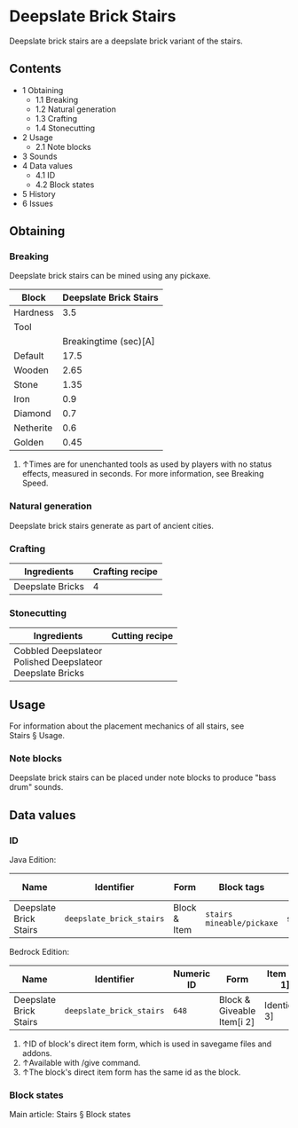 # Deepslate Brick Stairs
Deepslate brick stairs are a deepslate brick variant of the stairs.

## Contents
- 1 Obtaining
	- 1.1 Breaking
	- 1.2 Natural generation
	- 1.3 Crafting
	- 1.4 Stonecutting
- 2 Usage
	- 2.1 Note blocks
- 3 Sounds
- 4 Data values
	- 4.1 ID
	- 4.2 Block states
- 5 History
- 6 Issues

## Obtaining
### Breaking
Deepslate brick stairs can be mined using any pickaxe.

| Block     | Deepslate Brick Stairs |
|-----------|------------------------|
| Hardness  | 3.5                    |
| Tool      |                        |
|           | Breakingtime (sec)[A]  |
| Default   | 17.5                   |
| Wooden    | 2.65                   |
| Stone     | 1.35                   |
| Iron      | 0.9                    |
| Diamond   | 0.7                    |
| Netherite | 0.6                    |
| Golden    | 0.45                   |

1. ↑Times are for unenchanted tools as used by players with no status effects, measured in seconds. For more information, see Breaking Speed.

### Natural generation
Deepslate brick stairs generate as part of ancient cities.

### Crafting
| Ingredients      | Crafting recipe |
|------------------|-----------------|
| Deepslate Bricks | 4               |

### Stonecutting
| Ingredients                                                       | Cutting recipe |
|-------------------------------------------------------------------|----------------|
| Cobbled Deepslateor<br/>Polished Deepslateor<br/>Deepslate Bricks |                |

## Usage
For information about the placement mechanics of all stairs, see Stairs § Usage.

### Note blocks
Deepslate brick stairs can be placed under note blocks to produce "bass drum" sounds.

## Data values
### ID
Java Edition:

| Name                   | Identifier               | Form         | Block tags                      | Item tags | Translation key                          |
|------------------------|--------------------------|--------------|---------------------------------|-----------|------------------------------------------|
| Deepslate Brick Stairs | `deepslate_brick_stairs` | Block & Item | `stairs`<br/>`mineable/pickaxe` | `stairs`  | `block.minecraft.deepslate_brick_stairs` |

Bedrock Edition:

| Name                   | Identifier               | Numeric ID | Form                       | Item ID[i 1]   | Translation key                    |
|------------------------|--------------------------|------------|----------------------------|----------------|------------------------------------|
| Deepslate Brick Stairs | `deepslate_brick_stairs` | `648`      | Block & Giveable Item[i 2] | Identical[i 3] | `tile.deepslate_brick_stairs.name` |

1. ↑ID of block's direct item form, which is used in savegame files and addons.
2. ↑Available with /give command.
3. ↑The block's direct item form has the same id as the block.

### Block states
Main article: Stairs § Block states

